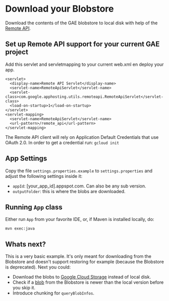 # Download your Blobstore
Download the contents of the GAE blobstore to local disk with help 
of the [Remote API](https://cloud.google.com/appengine/docs/java/tools/remoteapi). 

## Set up Remote API support for your current GAE project
Add this servlet and servletmapping to your current web.xml en deploy your app.

```
<servlet>
  <display-name>Remote API Servlet</display-name>
  <servlet-name>RemoteApiServlet</servlet-name>
  <servlet-class>com.google.apphosting.utils.remoteapi.RemoteApiServlet</servlet-class>
  <load-on-startup>1</load-on-startup>
</servlet>
<servlet-mapping>
  <servlet-name>RemoteApiServlet</servlet-name>
  <url-pattern>/remote_api</url-pattern>
</servlet-mapping>
```

The Remote API client will rely on Application Default Credentials that use OAuth 2.0.
In order to get a credential run: `gcloud init`

## App Settings
Copy the file `settings.properties.example` to `settings.properties` and adjust
the following settings inside it:
- `appId`: [your_app_id].appspot.com. Can also be any sub version.
- `outputFolder`: this is where the blobs are downloaded.

## Running `App` class
Either run `App` from your favorite IDE, or, if Maven is installed locally, do:

```
mvn exec:java
```

## Whats next?
This is a very basic example. It's only meant for downloading from the Blobstore 
and doesn't support restoring for example (because the Blobstore is deprecated).
Next you could:
- Download the blobs to [Google Cloud Storage](https://cloud.google.com/storage/) 
  instead of local disk.
- Check if a [blob](https://cloud.google.com/appengine/docs/java/javadoc/com/google/appengine/api/blobstore/BlobInfo) 
  from the Blobstore is newer than the local version before you skip it.
- Introduce chunking for `queryBlobInfos`.

